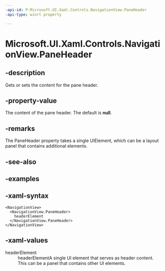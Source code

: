```yaml
---
-api-id: P:Microsoft.UI.Xaml.Controls.NavigationView.PaneHeader
-api-type: winrt property

---
```

<!-- Property syntax.
public UIElement PaneHeader { get;  set; }
-->

# Microsoft.UI.Xaml.Controls.NavigationView.PaneHeader


## -description

Gets or sets the content for the pane header.


## -property-value

The content of the pane header. The default is **null**.


## -remarks

The PaneHeader property takes a single UIElement, which can be a layout panel that contains additional elements.


## -see-also


## -examples


## -xaml-syntax

```xaml
<NavigationView>
  <NavigationView.PaneHeader>
    headerElement
  </NavigationView.PaneHeader>
</NavigationView>
```


## -xaml-values

<dt>headerElement</dt><dd>headerElementA single UI element that serves as header content. This can be a panel that contains other UI elements.</dd>
</dl>


